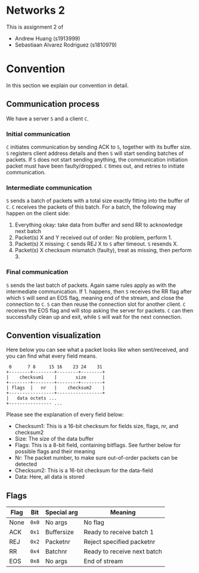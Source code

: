 # Networks 2
This is assignment 2 of
 * Andrew Huang (s1913999)
 * Sebastiaan Alvarez Rodriguez (s1810979)

# Convention
In this section we explain our convention in detail.

## Communication process
We have a server `S` and a client `C`.

### Initial communication
`C` initiates communication by sending ACK to `S`, together with its buffer size.
`S` registers client address details and then `S` will start sending batches of packets. If `S` does not start sending anything, the communication initiation packet must have been faulty/dropped. `C` times out, and retries to initiate communication.

### Intermediate communication
`S` sends a batch of packets with a total size exactly fitting into the buffer of `C`.
`C` receives the packets of this batch. For a batch, the following may happen on the client side:
 1. Everything okay: take data from buffer and send RR to acknowledge next batch
 2. Packet(s) X and Y received out of order: No problem, perform 1.
 3. Packet(s) X missing: `C` sends REJ X to `S` after timeout. `S` resends X.
 4. Packet(s) X checksum mismatch (faulty), treat as missing, then perform 3.

### Final communication
`S` sends the last batch of packets. Again same rules apply as with the intermediate
communication. If 1. happens, then `S` receives the RR flag after which `S` will send an
EOS flag, meaning end of the stream, and close the connection to `C`.
`S` can then reuse the connection slot for another client. `C` receives the EOS flag
and will stop asking the server for packets.
`C` can then successfully clean up and exit, while `S` will wait for the next connection.  

## Convention visualization
Here below you can see what a packet looks like when sent/received, and you can find what every field means.
```
 0      7 8     15 16    23 24    31
+--------+--------+--------+--------+
|    checksum1    |       size      |
+--------+--------+--------+--------+
| flags  |   nr   |    checksum2    |
+-----------------+-----------------+
|   data octets ...
+---------------- ...
```
Please see the explanation of every field below:
 * Checksum1: This is a 16-bit checksum for fields size, flags, nr, and checksum2
 * Size:      The size of the data buffer
 * Flags:     This is a 8-bit field, containing bitflags. See further below for possible flags and their meaning
 * Nr:        The packet number, to make sure out-of-order packets can be detected
 * Checksum2: This is a 16-bit checksum for the data-field
 * Data:      Here, all data is stored

## Flags

Flag | Bit   | Special arg | Meaning
---- | ----- | ----------- | -------------
None | `0x0` | No args     | No flag
ACK  | `0x1` | Buffersize  | Ready to receive batch 1
REJ  | `0x2` | Packetnr    | Reject specified packetnr
RR   | `0x4` | Batchnr     | Ready to receive next batch
EOS  | `0x8` | No args     | End of stream
